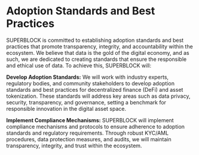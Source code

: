 # Adoption Standards and Best Practices

SUPERBLOCK is committed to establishing adoption standards and best practices that promote transparency, integrity, and accountability within the ecosystem. We believe that data is the gold of the digital economy, and as such, we are dedicated to creating standards that ensure the responsible and ethical use of data. To achieve this, SUPERBLOCK will:

**Develop Adoption Standards:** We will work with industry experts, regulatory bodies, and community stakeholders to develop adoption standards and best practices for decentralized finance (DeFi) and asset tokenization. These standards will address key areas such as data privacy, security, transparency, and governance, setting a benchmark for responsible innovation in the digital asset space.

**Implement Compliance Mechanisms:** SUPERBLOCK will implement compliance mechanisms and protocols to ensure adherence to adoption standards and regulatory requirements. Through robust KYC/AML procedures, data protection measures, and audits, we will maintain transparency, integrity, and trust within the ecosystem.

